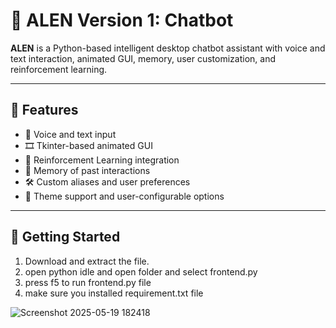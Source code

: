 # 🤖 ALEN Version 1: Chatbot

**ALEN** is a Python-based intelligent desktop chatbot assistant with voice and text interaction, animated GUI, memory, user customization, and reinforcement learning.

---

## 🎯 Features

- 🎤 Voice and text input
- 🎞️ Tkinter-based animated GUI
- 🧠 Reinforcement Learning integration
- 💾 Memory of past interactions
- 🛠️ Custom aliases and user preferences
- 🎨 Theme support and user-configurable options

---

## 🚀 Getting Started
1. Download and extract the file.
2. open python idle and open folder and select frontend.py
3. press f5 to run frontend.py file
4. make sure you installed requirement.txt file


![Screenshot 2025-05-19 182418](https://github.com/user-attachments/assets/4ddfb7c9-95d2-4131-8b99-31a1f63c0d1c)
